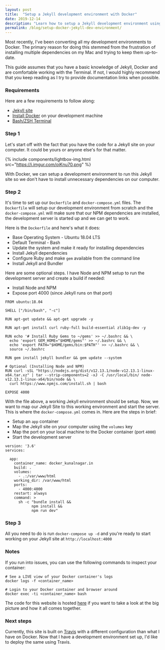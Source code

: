 ```yaml
---
layout: post
title:  "Setup a Jekyll development environment with Docker"
date: 2019-12-14
description: "Learn how to setup a Jekyll development environment using Docker"
permalink: /blog/setup-docker-jekyll-dev-environment/
---
```


Most recently, I've been converting all my development environments to Docker. The primary reason for doing this stemmed from the frustration of installing multiple dependencies on my Mac and trying to keep them up-to-date.

This guide assumes that you have a basic knowledge of Jekyll, Docker and are comfortable working with the Terminal. If not, I would highly recommend that you keep reading as I try to provide documentation links when possible.

### Requirements

Here are a few requirements to follow along:

- [Jekyll site](https://github.com/kunalnagar/kunalnagar.in)
- [Install Docker](https://docs.docker.com/v17.09/engine/installation/) on your development machine
- [Bash/ZSH Terminal](https://en.wikipedia.org/wiki/Bash_(Unix_shell))

### Step 1

Let's start off with the fact that you have the code for a Jekyll site on your computer. It could be yours or anyone else's for that matter.

{% include components/lightbox-img.html src="https://i.imgur.com/oiKnu70.png" %}

With Docker, we can setup a development environment to run this Jekyll site so we don't have to install unnecessary dependencies on our computer.

### Step 2

It's time to set up our `Dockerfile` and `docker-compose.yml` files. The `Dockerfile` will setup our development environment from scratch and the `docker-compose.yml` will make sure that our NPM dependencies are installed, the development server is started up and we can get to work.

Here is the `Dockerfile` and here's what it does:

- Base Operating System - Ubuntu 18.04 LTS
- Default Terminal - Bash
- Update the system and make it ready for installing dependencies
- Install Jekyll dependencies
- Configure Ruby and make `gem` available from the command line
- Install Jekyll and Bundler

Here are some optional steps. I have Node and NPM setup to run the development server and create a build if needed:

- Install Node and NPM
- Expose port 4000 (since Jekyll runs on that port)

```
FROM ubuntu:18.04

SHELL ["/bin/bash", "-c"]

RUN apt-get update && apt-get upgrade -y

RUN apt-get install curl ruby-full build-essential zlib1g-dev -y

RUN echo '# Install Ruby Gems to ~/gems' >> ~/.bashrc && \
  echo 'export GEM_HOME="$HOME/gems"' >> ~/.bashrc && \
  echo 'export PATH="$HOME/gems/bin:$PATH"' >> ~/.bashrc && \
  source ~/.bashrc

RUN gem install jekyll bundler && gem update --system

# Optional (Installing Node and NPM)
RUN curl -sSL "https://nodejs.org/dist/v12.13.1/node-v12.13.1-linux-x64.tar.xz" | tar --strip-components=2 -xJ -C /usr/local/bin/ node-v12.13.1-linux-x64/bin/node && \
  curl https://www.npmjs.com/install.sh | bash

EXPOSE 4000
```

With the file above, a working Jekyll environment should be setup. Now, we want to map our Jekyll Site to this working environment and start the server. This is where the `docker-compose.yml` comes in. Here are the steps in brief:

- Setup an `app` container
- Map the Jekyll site on your computer using the `volumes` key
- Map the port on your local machine to the Docker container (port `4000`)
- Start the development server

```
version: '3.6'
services:

  app:
    container_name: docker_kunalnagar.in
    build: .
    volumes:
      - .:/var/www/html
    working_dir: /var/www/html
    ports:
      - 4000:4000
    restart: always
    command: >
      sh -c "bundle install &&
            npm install &&
            npm run dev"
```

### Step 3

All you need to do is run `docker-compose up -d` and you're ready to start working on your Jekyll site at `http://localhost:4000`

### Notes

If you run into issues, you can use the following commands to inspect your container:

```
# See a LIVE view of your Docker container's logs
docker logs -f <container_name>

# Login to your Docker container and browser around
docker exec -ti <container_name> bash
```

The code for this website is hosted [here](https://github.com/kunalnagar/kunalnagar.in) if you want to take a look at the big picture and how it all comes together.

### Next steps

Currently, this site is built on [Travis](https://travis-ci.com/kunalnagar/kunalnagar.in) with a different configuration than what I have on Docker. Now that I have a development environment set up, I'd like to deploy the same using Travis.